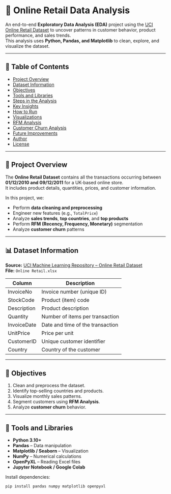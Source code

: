 # 🛒 Online Retail Data Analysis

An end-to-end **Exploratory Data Analysis (EDA)** project using the [UCI Online Retail Dataset](https://archive.ics.uci.edu/ml/datasets/online+retail) to uncover patterns in customer behavior, product performance, and sales trends.  
This analysis uses **Python, Pandas, and Matplotlib** to clean, explore, and visualize the dataset.

---

## 📘 Table of Contents
- [Project Overview](#project-overview)
- [Dataset Information](#dataset-information)
- [Objectives](#objectives)
- [Tools and Libraries](#tools-and-libraries)
- [Steps in the Analysis](#steps-in-the-analysis)
- [Key Insights](#key-insights)
- [How to Run](#how-to-run)
- [Visualizations](#visualizations)
- [RFM Analysis](#rfm-analysis)
- [Customer Churn Analysis](#customer-churn-analysis)
- [Future Improvements](#future-improvements)
- [Author](#author)
- [License](#license)

---

## 📂 Project Overview
The **Online Retail Dataset** contains all the transactions occurring between **01/12/2010 and 09/12/2011** for a UK-based online store.  
It includes product details, quantities, prices, and customer information.  

In this project, we:
- Perform **data cleaning and preprocessing**
- Engineer new features (e.g., `TotalPrice`)
- Analyze **sales trends**, **top countries**, and **top products**
- Perform **RFM (Recency, Frequency, Monetary)** segmentation
- Analyze **customer churn** patterns

---

## 📊 Dataset Information

**Source:** [UCI Machine Learning Repository – Online Retail Dataset](https://archive.ics.uci.edu/ml/datasets/online+retail)  
**File:** `Online Retail.xlsx`

| Column | Description |
|--------|--------------|
| InvoiceNo | Invoice number (unique ID) |
| StockCode | Product (item) code |
| Description | Product description |
| Quantity | Number of items per transaction |
| InvoiceDate | Date and time of the transaction |
| UnitPrice | Price per unit |
| CustomerID | Unique customer identifier |
| Country | Country of the customer |

---

## 🎯 Objectives

1. Clean and preprocess the dataset.  
2. Identify top-selling countries and products.  
3. Visualize monthly sales patterns.  
4. Segment customers using **RFM Analysis**.  
5. Analyze **customer churn** behavior.  

---

## 🧰 Tools and Libraries

- **Python 3.10+**
- **Pandas** – Data manipulation  
- **Matplotlib / Seaborn** – Visualization  
- **NumPy** – Numerical calculations  
- **OpenPyXL** – Reading Excel files  
- **Jupyter Notebook / Google Colab**

Install dependencies:
```bash
pip install pandas numpy matplotlib openpyxl
